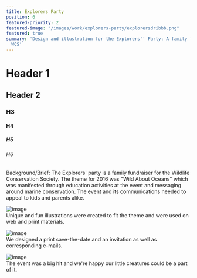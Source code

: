 ```yaml
---
title: Explorers Party
position: 6
featured-priority: 2
featured-image: "/images/work/explorers-party/explorersdribbb.png"
featured: true
summary: 'Design and illustration for the Explorers'' Party: A family fundraiser by
  WCS'
---
```


# Header 1

## Header 2

### H3

#### H4

##### H5

###### H6

Background/Brief: The Explorers' party is a family fundraiser for the Wildlife Conservation Society. The theme for 2016 was "Wild About Oceans" which was manifested through education activities at the event and messaging around marine conservation. The event and its communications needed to appeal to kids and parents alike.

![image](http://placehold.it/800x300)  
Unique and fun illustrations were created to fit the theme and were used on web and print materials.

![image](http://placehold.it/800x300)  
We designed a print save-the-date and an invitation as well as corresponding e-mails.

![image](http://placehold.it/800x300)  
The event was a big hit and we're happy our little creatures could be a part of it.
